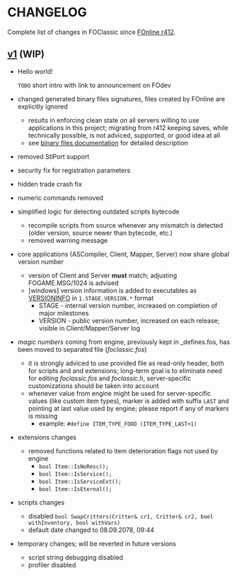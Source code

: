 # CHANGELOG

Complete list of changes in FOClassic since [FOnline r412](https://xp-dev.com/sc/76003/412/).

## [v1](SOON) (WIP)
- Hello world!

  `TODO` short intro with link to announcement on FOdev

- changed generated binary files signatures, files created by FOnline are explicitly ignored
    - results in enforcing clean state on all servers willing to use applications in this project; migrating from r412 keeping saves, while technically possible, is not adviced, supported, or good idea at all
    - see [binary files documentation](https://https://rotators.fodev.net/foclassic/docs/BinaryFiles.md) for detailed description
- removed StlPort support
- security fix for registration parameters
- hidden trade crash fix
- numeric commands removed
- simplified logic for detecting outdated scripts bytecode
    - recompile scripts from source whenever any mismatch is detected (older version, source newer than bytecode, etc.)
    - removed warning message
- core applications (ASCompiler, Client, Mapper, Server) now share global version number
    - version of Client and Server **must** match; adjusting FOGAME.MSG/1024 is advised
    - [windows] version information is added to executables as [VERSIONINFO](https://docs.microsoft.com/en-us/windows/desktop/menurc/versioninfo-resource) in `1.STAGE.VERSION.*` format
        - STAGE - internal version number, increased on completion of major milestones
        - VERSION - public version number, increased on each release; visible in Client/Mapper/Server log
- _magic numbers_ coming from engine, previously kept in \_defines.fos, has been moved to separated file (_foclassic.fos_)
    - it is strongly adviced to use provided file as read-only header, both for scripts and and extensions; long-term goal is to eliminate need for editing _foclassic.fos_ and _foclassic.h_, server-specific customizations should be taken into account
    - whenever value from engine might be used for server-specific values (like custom item types), marker is added with suffix `LAST` and pointing at last value used by engine; please report if any of markers is missing
        - example: `#define ITEM_TYPE_FOOD (ITEM_TYPE_LAST+1)`
- extensions changes
    - removed functions related to item deterioration flags not used by engine
        - `bool Item::IsNoResc();`
        - `bool Item::IsService();`
        - `bool Item::IsServiceExt();`
        - `bool Item::IsEternal();`
- scripts changes
    - disabled `bool SwapCritters(Critter& cr1, Critter& cr2, bool withInventory, bool withVars)`
    - default date changed to 08.09.2078, 09:44
- temporary changes; will be reverted in future versions
    - script string debugging disabled
    - profiler disabled
